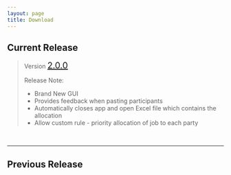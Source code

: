 ```yaml
---
layout: page
title: Download
---
```


## Current Release
> Version <a href="release/ParseGPQ-2.0.0.jar" download style="font-size:20">2.0.0</a>
> 
> Release Note: 
> * Brand New GUI
> * Provides feedback when pasting participants
> * Automatically closes app and open Excel file which contains the allocation
> * Allow custom rule - priority allocation of job to each party
 
<br>

---
 
## Previous Release
